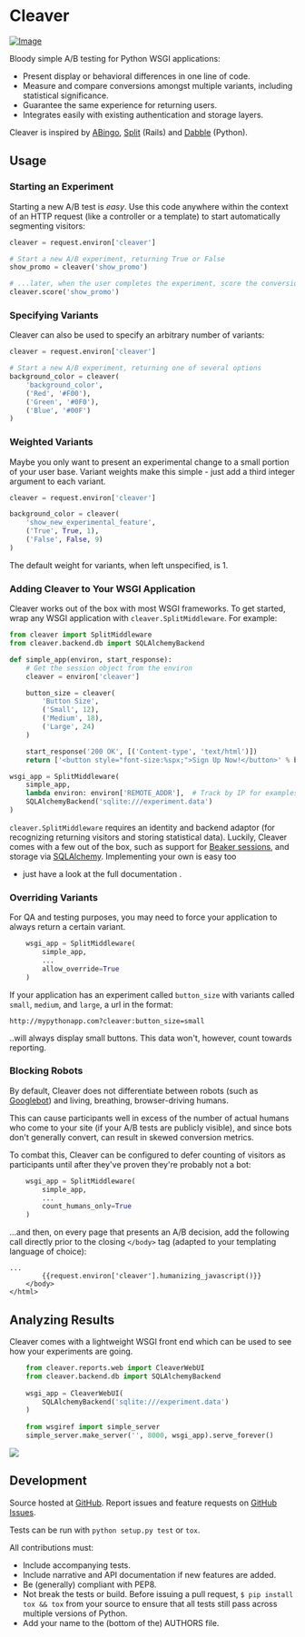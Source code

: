 # Cleaver

[ ![Image](https://secure.travis-ci.org/ryanpetrello/cleaver.png "Travis CI") ](http://travis-ci.org/#!/ryanpetrello/cleaver "Travis CI")

Bloody simple A/B testing for Python WSGI applications:

* Present display or behavioral differences in one line of code.
* Measure and compare conversions amongst multiple variants, including
  statistical significance.
* Guarantee the same experience for returning users.
* Integrates easily with existing authentication and storage layers.

Cleaver is inspired by [ABingo](<http://www.bingocardcreator.com/abingo>), [Split](<https://rubygems.org/gems/split>) (Rails) and [Dabble](<https://github.com/dcrosta/dabble>) (Python).

## Usage

### Starting an Experiment

Starting a new A/B test is *easy*.  Use this code anywhere within the context
of an HTTP request (like a controller or a template) to start automatically
segmenting visitors:

``` python
cleaver = request.environ['cleaver']

# Start a new A/B experiment, returning True or False
show_promo = cleaver('show_promo')

# ...later, when the user completes the experiment, score the conversion...
cleaver.score('show_promo')
```

### Specifying Variants

Cleaver can also be used to specify an arbitrary number of variants:

``` python
cleaver = request.environ['cleaver']

# Start a new A/B experiment, returning one of several options
background_color = cleaver(
    'background_color',
    ('Red', '#F00'),
    ('Green', '#0F0'),
    ('Blue', '#00F')
)
```

### Weighted Variants

Maybe you only want to present an experimental change to a small portion of
your user base.  Variant weights make this simple - just add a third integer
argument to each variant.
    
``` python
cleaver = request.environ['cleaver']

background_color = cleaver(
    'show_new_experimental_feature',
    ('True', True, 1),
    ('False', False, 9)
)
```

The default weight for variants, when left unspecified, is 1.

### Adding Cleaver to Your WSGI Application

Cleaver works out of the box with most WSGI frameworks.  To get started, wrap
any WSGI application with ``cleaver.SplitMiddleware``.  For example:

``` python
from cleaver import SplitMiddleware
from cleaver.backend.db import SQLAlchemyBackend

def simple_app(environ, start_response):
    # Get the session object from the environ
    cleaver = environ['cleaver']

    button_size = cleaver(
        'Button Size',
        ('Small', 12),
        ('Medium', 18),
        ('Large', 24)
    )

    start_response('200 OK', [('Content-type', 'text/html')])
    return ['<button style="font-size:%spx;">Sign Up Now!</button>' % button_size]

wsgi_app = SplitMiddleware(
    simple_app,
    lambda environ: environ['REMOTE_ADDR'],  # Track by IP for examples' sake
    SQLAlchemyBackend('sqlite:///experiment.data')
)
```

``cleaver.SplitMiddleware`` requires an identity and backend adaptor (for
recognizing returning visitors and storing statistical data).  Luckily, Cleaver
comes with a few out of the box, such as support for [Beaker
sessions](http://beaker.groovie.org/), and storage via
[SQLAlchemy](http://www.sqlalchemy.org/).  Implementing your own is easy too
- just have a look at the full documentation <link>.

### Overriding Variants
For QA and testing purposes, you may need to force your application to always
return a certain variant.

``` python
    wsgi_app = SplitMiddleware(
        simple_app,
        ...
        allow_override=True
    )
```

If your application has an experiment called ``button_size`` with variants
called `small`, `medium`, and `large`, a url in the format:

    http://mypythonapp.com?cleaver:button_size=small

..will always display small buttons. This data won't, however, count towards
reporting.

### Blocking Robots

By default, Cleaver does not differentiate between robots (such as
[Googlebot](http://en.wikipedia.org/wiki/Googlebot)) and living, breathing,
browser-driving humans.

This can cause participants well in excess of the number of actual humans who
come to your site (if your A/B tests are publicly visible), and since bots
don't generally convert, can result in skewed conversion metrics.

To combat this, Cleaver can be configured to defer counting of visitors as
participants until after they've proven they're probably not a bot:

``` python
    wsgi_app = SplitMiddleware(
        simple_app,
        ...
        count_humans_only=True
    )
```

...and then, on every page that presents an A/B decision, add the following
call directly prior to the closing ``</body>`` tag (adapted to your templating
language of choice):

    ...
            {{request.environ['cleaver'].humanizing_javascript()}}
        </body>
    </html>

## Analyzing Results

Cleaver comes with a lightweight WSGI front end which can be used to see how
your experiments are going.

``` python
    from cleaver.reports.web import CleaverWebUI
    from cleaver.backend.db import SQLAlchemyBackend
    
    wsgi_app = CleaverWebUI(
        SQLAlchemyBackend('sqlite:///experiment.data')
    )
    
    from wsgiref import simple_server
    simple_server.make_server('', 8000, wsgi_app).serve_forever()
```

<img src="http://imgur.com/y1SUf.png" />

## Development

Source hosted at [GitHub](https://github.com/ryanpetrello/cleaver). Report
issues and feature requests on [GitHub
Issues](https://github.com/ryanpetrello/cleaver/issues).

Tests can be run with ``python setup.py test`` or ``tox``.

All contributions must:

* Include accompanying tests.
* Include narrative and API documentation if new features are added.
* Be (generally) compliant with PEP8.
* Not break the tests or build. Before issuing a pull request, ``$ pip
  install tox && tox`` from your source to ensure that all tests still pass
  across multiple versions of Python.
* Add your name to the (bottom of the) AUTHORS file.
